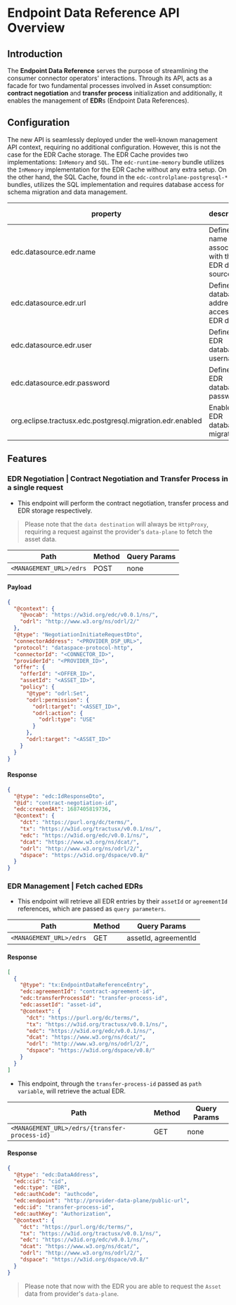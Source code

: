 # Endpoint Data Reference API Overview

## Introduction

The **Endpoint Data Reference** serves the purpose of streamlining the consumer connector operators' interactions. Through its API, acts as a facade for two fundamental processes involved in Asset consumption: **contract negotiation** and **transfer process** initialization and additionally, it enables the management of **EDR**s (Endpoint Data References).

## Configuration

The new API is seamlessly deployed under the well-known management API context, requiring no additional configuration. However, this is not the case for the EDR Cache storage. The EDR Cache provides two implementations: `InMemory` and `SQL`. The `edc-runtime-memory` bundle utilizes the `InMemory` implementation for the EDR Cache without any extra setup. On the other hand, the SQL Cache, found in the `edc-controlplane-postgresql-*` bundles, utilizes the SQL implementation and requires database access for schema migration and data management.

| property                                                  | description                                          | required  | default value |
|-----------------------------------------------------------|------------------------------------------------------|-----------|---------------|
| edc.datasource.edr.name                                   | Defines the name associated with the EDR data source | false     | edr           |
| edc.datasource.edr.url                                    | Defines the database address to access the EDR data  | true      |               |
| edc.datasource.edr.user                                   | Defines EDR database username                        | true      |               |
| edc.datasource.edr.password                               | Defines EDR database password                        | true      |               |
| org.eclipse.tractusx.edc.postgresql.migration.edr.enabled | Enables EDR database migration	                      | true      |               |

## Features

### EDR Negotiation | Contract Negotiation and Transfer Process in a single request

- This endpoint will perform the contract negotiation, transfer process and EDR storage respectively.

> Please note that the `data destination` will always be `HttpProxy`, requiring a request against the provider's `data-plane` to fetch the asset data.

| Path                            | Method | Query Params             |
|---------------------------------|--------|--------------------------|
| `<MANAGEMENT_URL>/edrs`         | POST   | none                     |

#### Payload

```json
{
  "@context": {
    "@vocab": "https://w3id.org/edc/v0.0.1/ns/",
    "odrl": "http://www.w3.org/ns/odrl/2/"
  },
  "@type": "NegotiationInitiateRequestDto",
  "connectorAddress": "<PROVIDER_DSP_URL>",
  "protocol": "dataspace-protocol-http",
  "connectorId": "<CONNECTOR_ID>",
  "providerId": "<PROVIDER_ID>",
  "offer": {
    "offerId": "<OFFER_ID>",
    "assetId": "<ASSET_ID>",
    "policy": {
      "@type": "odrl:Set",
      "odrl:permission": {
        "odrl:target": "<ASSET_ID>",
        "odrl:action": {
          "odrl:type": "USE"
        }
      },
      "odrl:target": "<ASSET_ID>"
    }
  }
}
```

#### Response

```json
{
  "@type": "edc:IdResponseDto",
  "@id": "contract-negotiation-id",
  "edc:createdAt": 1687405819736,
  "@context": {
    "dct": "https://purl.org/dc/terms/",
    "tx": "https://w3id.org/tractusx/v0.0.1/ns/",
    "edc": "https://w3id.org/edc/v0.0.1/ns/",
    "dcat": "https://www.w3.org/ns/dcat/",
    "odrl": "http://www.w3.org/ns/odrl/2/",
    "dspace": "https://w3id.org/dspace/v0.8/"
  }
}
```

### EDR Management | Fetch cached EDRs

- This endpoint will retrieve all EDR entries by their `assetId` or `agreementId` references, which are passed as `query parameters`.

| Path                                         | Method | Query Params         |
|----------------------------------------------|--------|----------------------|
| `<MANAGEMENT_URL>/edrs`                      | GET    | assetId, agreementId |

#### Response

```json
[
  {
    "@type": "tx:EndpointDataReferenceEntry",
    "edc:agreementId": "contract-agreement-id",
    "edc:transferProcessId": "transfer-process-id",
    "edc:assetId": "asset-id",
    "@context": {
      "dct": "https://purl.org/dc/terms/",
      "tx": "https://w3id.org/tractusx/v0.0.1/ns/",
      "edc": "https://w3id.org/edc/v0.0.1/ns/",
      "dcat": "https://www.w3.org/ns/dcat/",
      "odrl": "http://www.w3.org/ns/odrl/2/",
      "dspace": "https://w3id.org/dspace/v0.8/"
    }
  }
]
```

- This endpoint, through the `transfer-process-id` passed as `path variable`, will retrieve the actual EDR.

| Path                                          | Method | Query Params             |
|-----------------------------------------------|--------|--------------------------|
| `<MANAGEMENT_URL>/edrs/{transfer-process-id}` | GET    | none                     |

#### Response

```json
{
  "@type": "edc:DataAddress",
  "edc:cid": "cid",
  "edc:type": "EDR",
  "edc:authCode": "authcode",
  "edc:endpoint": "http://provider-data-plane/public-url",
  "edc:id": "transfer-process-id",
  "edc:authKey": "Authorization",
  "@context": {
    "dct": "https://purl.org/dc/terms/",
    "tx": "https://w3id.org/tractusx/v0.0.1/ns/",
    "edc": "https://w3id.org/edc/v0.0.1/ns/",
    "dcat": "https://www.w3.org/ns/dcat/",
    "odrl": "http://www.w3.org/ns/odrl/2/",
    "dspace": "https://w3id.org/dspace/v0.8/"
  }
}
```

> Please note that now with the EDR you are able to request the `Asset` data from provider's `data-plane`.
